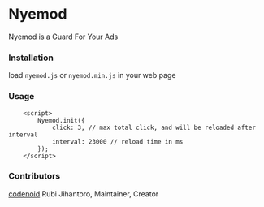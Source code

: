 # Nyemod
Nyemod is a Guard For Your Ads

### Installation
  
load `nyemod.js` or `nyemod.min.js` in your web page

### Usage

```
	<script>
		Nyemod.init({
			click: 3, // max total click, and will be reloaded after interval
			interval: 23000 // reload time in ms
		});
	</script>
```

### Contributors

[codenoid](https://github.com/codenoid) Rubi Jihantoro, Maintainer, Creator
